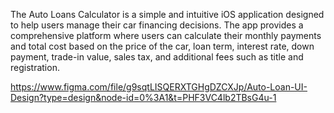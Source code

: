 The Auto Loans Calculator is a simple and intuitive iOS application designed to help users manage their car financing decisions. The app provides a comprehensive platform where users can calculate their monthly payments and total cost based on the price of the car, loan term, interest rate, down payment, trade-in value, sales tax, and additional fees such as title and registration.

https://www.figma.com/file/g9sqtLISQERXTGHgDZCXJp/Auto-Loan-UI-Design?type=design&node-id=0%3A1&t=PHF3VC4lb2TBsG4u-1
